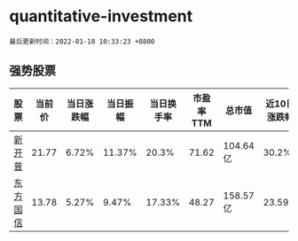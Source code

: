 # quantitative-investment

`最后更新时间：2022-01-18 10:33:23 +0800`

## 强势股票

|股票|当前价|当日涨跌幅|当日振幅|当日换手率|市盈率TTM|总市值|近10日涨跌幅|
|----|----|----|----|----|----|----|----|
|[新开普](https://xueqiu.com/S/SZ300248)|21.77|6.72%|11.37%|20.3%|71.62|104.64亿|30.2%|
|[东方国信](https://xueqiu.com/S/SZ300166)|13.78|5.27%|9.47%|17.33%|48.27|158.57亿|23.59%|

